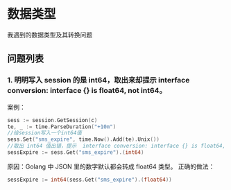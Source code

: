 # 数据类型
我遇到的数据类型及其转换问题

## 问题列表
### 1. 明明写入 session 的是 int64，取出来却提示 interface conversion: interface {} is float64, not int64。
案例：
```go
sess := session.GetSession(c)
te, _ := time.ParseDuration("+10m")
//给session写入一个int64值
sess.Set("sms_expire", time.Now().Add(te).Unix())
//取出 int64 值出错，提示  interface conversion: interface {} is float64, not int64。
sessExpire := sess.Get("sms_expire").(int64)

```
原因：Golang 中 JSON 里的数字默认都会转成 float64 类型。
正确的做法：
```go
sessExpire := int64(sess.Get("sms_expire").(float64))
```
